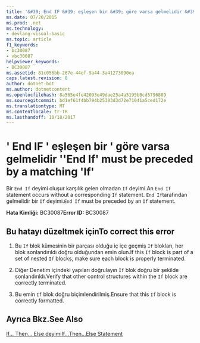 ```yaml
---
title: '&#39; End IF &#39; eşleşen bir &#39; göre varsa gelmelidir &#39;'
ms.date: 07/20/2015
ms.prod: .net
ms.technology:
- devlang-visual-basic
ms.topic: article
f1_keywords:
- bc30087
- vbc30087
helpviewer_keywords:
- BC30087
ms.assetid: 81c056bb-267e-44ef-9a44-3a41273090ea
caps.latest.revision: 8
author: dotnet-bot
ms.author: dotnetcontent
ms.openlocfilehash: 8a565e4fe42093e49dae25a4a5195b8cd5796889
ms.sourcegitcommit: bd1ef61f4bb794b25383d3d72e71041a5ced172e
ms.translationtype: MT
ms.contentlocale: tr-TR
ms.lasthandoff: 10/18/2017
---
```

# <a name="39end-if39-must-be-preceded-by-a-matching-39if39"></a><span data-ttu-id="e4620-102">&#39; End IF &#39; eşleşen bir &#39; göre varsa gelmelidir &#39;</span><span class="sxs-lookup"><span data-stu-id="e4620-102">&#39;End If&#39; must be preceded by a matching &#39;If&#39;</span></span>
<span data-ttu-id="e4620-103">Bir `End If` deyimi oluşur karşılık gelen olmadan `If` deyimi.</span><span class="sxs-lookup"><span data-stu-id="e4620-103">An `End If` statement occurs without a corresponding `If` statement.</span></span> <span data-ttu-id="e4620-104">`End If`tarafından gelmelidir bir `If` deyimi.</span><span class="sxs-lookup"><span data-stu-id="e4620-104">`End If` must be preceded by an `If` statement.</span></span>  
  
 <span data-ttu-id="e4620-105">**Hata Kimliği:** BC30087</span><span class="sxs-lookup"><span data-stu-id="e4620-105">**Error ID:** BC30087</span></span>  
  
## <a name="to-correct-this-error"></a><span data-ttu-id="e4620-106">Bu hatayı düzeltmek için</span><span class="sxs-lookup"><span data-stu-id="e4620-106">To correct this error</span></span>  
  
1.  <span data-ttu-id="e4620-107">Bu `If` blok kümesinin bir parçası olduğu iç içe geçmiş `If` blokları, her blok sonlandırıldı doğru olduğundan emin olun.</span><span class="sxs-lookup"><span data-stu-id="e4620-107">If this `If` block is part of a set of nested `If` blocks, make sure each block is properly terminated.</span></span>  
  
2.  <span data-ttu-id="e4620-108">Diğer Denetim içindeki yapıları doğrulayın `If` blok doğru bir şekilde sonlandırıldı.</span><span class="sxs-lookup"><span data-stu-id="e4620-108">Verify that other control structures within the `If` block are correctly terminated.</span></span>  
  
3.  <span data-ttu-id="e4620-109">Bu emin `If` blok doğru biçimlendirilmiş.</span><span class="sxs-lookup"><span data-stu-id="e4620-109">Ensure that this `If` block is correctly formatted.</span></span>  
  
## <a name="see-also"></a><span data-ttu-id="e4620-110">Ayrıca Bkz.</span><span class="sxs-lookup"><span data-stu-id="e4620-110">See Also</span></span>  
 [<span data-ttu-id="e4620-111">If... Then... Else deyimi</span><span class="sxs-lookup"><span data-stu-id="e4620-111">If...Then...Else Statement</span></span>](../../visual-basic/language-reference/statements/if-then-else-statement.md)
